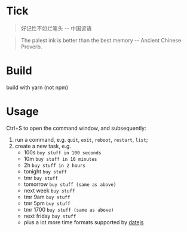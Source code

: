 # Tick

> 好记性不如烂笔头 -- 中国谚语

> The palest ink is better than the best memory -- Ancient Chinese Proverb.

# Build

build with yarn (not npm)

# Usage

Ctrl+S to open the command window, and subsequently:

1. run a command, e.g. `quit`, `exit`, `reboot`, `restart`, `list`;
2. create a new task, e.g.
   - 100s `buy stuff in 100 seconds`
   - 10m `buy stuff in 10 minutes`
   - 2h `buy stuff in 2 hours`
   - tonight `buy stuff`
   - tmr `buy stuff`
   - tomorrow `buy stuff (same as above)`
   - next week `buy stuff`
   - tmr 9am `buy stuff`
   - tmr 5pm `buy stuff`
   - tmr 1700 `buy stuff (same as above)`
   - next friday `buy stuff`
   - plus a lot more time formats supported by [datejs](https://github.com/datejs/Datejs#parsing)

